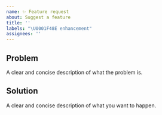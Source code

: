 ```yaml
---
name: ✨ Feature request
about: Suggest a feature
title: ''
labels: "\U0001F48E enhancement"
assignees: ''
---
```


## Problem

A clear and concise description of what the problem is.

## Solution

A clear and concise description of what you want to happen.
